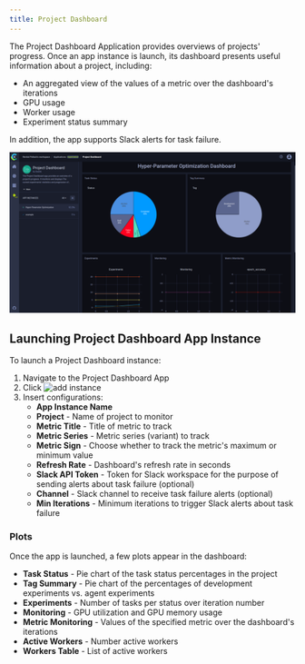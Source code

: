 ```yaml
---
title: Project Dashboard
---
```


The Project Dashboard Application provides overviews of projects' progress. 
Once an app instance is launch, its dashboard presents useful information about a project, including:
* An aggregated view of the values of a metric over the dashboard's iterations
* GPU usage
* Worker usage
* Experiment status summary

In addition, the app supports Slack alerts for task failure.

![Project Dashboard](../../img/webapp_apps_dashboard.png) 

## Launching Project Dashboard App Instance 

To launch a Project Dashboard instance:
1. Navigate to the Project Dashboard App
1. Click <img src="/docs/latest/icons/ico-add.svg" alt="add instance" className="icon size-sm space-sm" />
1. Insert configurations:
    * **App Instance Name** 
    * **Project** - Name of project to monitor
    * **Metric Title** - Title of metric to track
    * **Metric Series** - Metric series (variant) to track
    * **Metric Sign** - Choose whether to track the metric's maximum or minimum value
    * **Refresh Rate** - Dashboard's refresh rate in seconds
    * **Slack API Token** - Token for Slack workspace for the purpose of sending alerts about task failure (optional)
    * **Channel** - Slack channel to receive task failure alerts (optional) 
    * **Min Iterations** - Minimum iterations to trigger Slack alerts about task failure
   
### Plots 

Once the app is launched, a few plots appear in the dashboard: 
* **Task Status** - Pie chart of the task status percentages in the project
* **Tag Summary** - Pie chart of the percentages of development experiments vs. agent experiments 
* **Experiments** - Number of tasks per status over iteration number 
* **Monitoring** - GPU utilization and GPU memory usage
* **Metric Monitoring** - Values of the specified metric over the dashboard's iterations
* **Active Workers** - Number active workers
* **Workers Table** - List of active workers